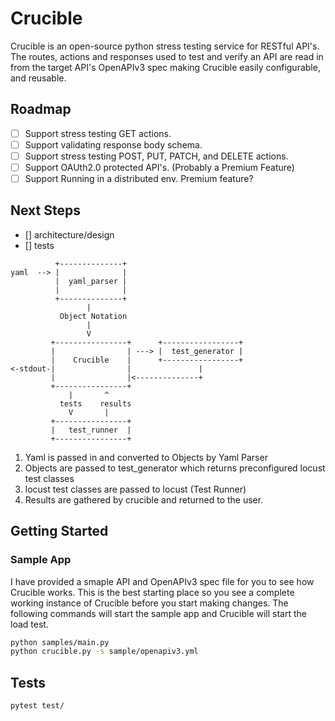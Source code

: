 # Crucible
Crucible is an open-source python stress testing service for RESTful API's. The routes, actions and
responses used to test and verify an API are read in from the target API's OpenAPIv3 spec making
Crucible easily configurable, and reusable.

## Roadmap
 - [ ] Support stress testing GET actions.
 - [ ] Support validating response body schema. 
 - [ ] Support stress testing POST, PUT, PATCH, and DELETE actions.
 - [ ] Support OAUth2.0 protected API's. (Probably a Premium Feature)
 - [ ] Support Running in a distributed env. Premium feature?

## Next Steps
 - [] architecture/design
 - [] tests

```
          +--------------+                       
yaml  --> |              |
          |  yaml_parser |
          |              |
          +--------------+
                 |
           Object Notation   
                 |
                 V
         +----------------+      +-----------------+
         |                | ---> |  test_generator |
         |    Crucible    |      +-----------------+
<-stdout-|                |               |
         |                |<--------------+
         +----------------+
             |       ^
           tests    results
             V       |
         +----------------+
         |   test_runner  |
         +----------------+
```

1. Yaml is passed in and converted to Objects by Yaml Parser
2. Objects are passed to test_generator which returns preconfigured locust test classes
3. locust test classes are passed to locust (Test Runner)
4. Results are gathered by crucible and returned to the user.


## Getting Started
### Sample App
I have provided a smaple API and OpenAPIv3 spec file for you to see how Crucible
works. This is the best starting place so you see a complete working instance of
Crucible before you start making changes. The following commands will start the
sample app and Crucible will start the load test.
```bash
python samples/main.py
python crucible.py -s sample/openapiv3.yml
```

## Tests
```bash
pytest test/
